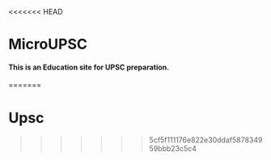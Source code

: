 <<<<<<< HEAD
# MicroUPSC

#### This is an Education site for UPSC preparation.

=======
# Upsc
>>>>>>> 5cf5f111176e822e30ddaf587834959bbb23c5c4
